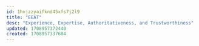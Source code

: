 ```yaml
---
id: 1hvjzzyaifknd45xfs7j2l9
title: "EEAT"
desc: "Experience, Expertise, Authoritativeness, and Trustworthiness"
updated: 1708957372440
created: 1708957337684
---
```

